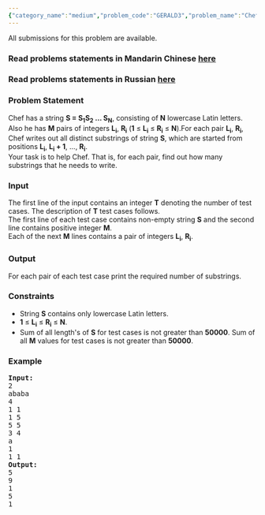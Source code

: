 ```yaml
---
{"category_name":"medium","problem_code":"GERALD3","problem_name":"Chef and Substrings","languages_supported":{"0":"ADA","1":"ASM","2":"BASH","3":"BF","4":"C","5":"C99 strict","6":"CAML","7":"CLOJ","8":"CLPS","9":"CPP 4.3.2","10":"CPP 4.9.2","11":"CPP14","12":"CS2","13":"D","14":"ERL","15":"FORT","16":"FS","17":"GO","18":"HASK","19":"ICK","20":"ICON","21":"JAVA","22":"JS","23":"LISP clisp","24":"LISP sbcl","25":"LUA","26":"NEM","27":"NICE","28":"NODEJS","29":"PAS fpc","30":"PAS gpc","31":"PERL","32":"PERL6","33":"PHP","34":"PIKE","35":"PRLG","36":"PYTH","37":"PYTH 3.4","38":"RUBY","39":"SCALA","40":"SCM guile","41":"SCM qobi","42":"ST","43":"TCL","44":"TEXT","45":"WSPC"},"max_timelimit":7,"source_sizelimit":50000,"problem_author":"gerald","problem_tester":"rustinpiece","date_added":"8-11-2013","tags":{"0":"gerald"},"editorial_url":"http://discuss.codechef.com/problems/GERALD3","time":{"view_start_date":1387737000,"submit_start_date":1387737000,"visible_start_date":1387737000,"end_date":1735669800},"layout":"problem"}
---
```

<span class="solution-visible-txt">All submissions for this problem are available.</span><h3> Read problems statements in Mandarin Chinese <a target="_blank" href="http://www.codechef.com/download/translated/COOK41/mandarin/GERALD3.pdf">here</a></h3>
<h3> Read problems statements in Russian <a target="_blank" href="http://www.codechef.com/download/translated/COOK41/russian/GERALD3.docx">here</a></h3>
<h3>Problem Statement</h3>
<p>Chef has a string <b>S = S<sub>1</sub>S<sub>2</sub> ... S<sub>N</sub></b>, consisting of <b>N</b> lowercase Latin letters. Also he has <b>M</b> pairs of integers <b>L<sub>i</sub></b>, <b>R<sub>i</sub></b> (<b>1</b> ≤ <b>L<sub>i</sub></b> ≤ <b>R<sub>i</sub></b> ≤ <b>N</b>).For each pair <b>L<sub>i</sub></b>, <b>R<sub>i</sub></b>, Chef writes out all distinct substrings of string <b>S</b>, which are started from positions <b>L<sub>i</sub></b>, <b>L<sub>i</sub> + 1</b>, ..., <b>R<sub>i</sub></b>.<br />Your task is to help Chef. That is, for each pair, find out how many substrings that he needs to write.</p>
<h3>Input</h3>
<p>The first line of the input contains an integer <b>T</b> denoting the number of test cases. The description of <b>T</b> test cases follows.<br />The first line of each test case contains non-empty string <b>S</b> and the second line contains positive integer <b>M</b>.<br />
Each of the next <b>M</b> lines contains a pair of integers <b>L<sub>i</sub></b>, <b>R<sub>i</sub></b>.
</p>
<h3>Output</h3>
<p>For each pair of each test case print the required number of substrings.</p>
<h3>Constraints</h3>
<ul>
<li>String <b>S</b> contains only lowercase Latin letters.</li>
<li><b>1</b> ≤ <b>L<sub>i</sub></b> ≤ <b>R<sub>i</sub></b> ≤ <b>N</b>.</li>
<li>Sum of all length's of <b>S</b> for test cases is not greater than <b>50000</b>. Sum of all <b>M</b> values for test cases is not greater than <b>50000</b>.</li>
</ul>
<h3>Example</h3>
<pre><b>Input:</b>
2
ababa
4
1 1
1 5
5 5
3 4
a
1
1 1
<b>Output:</b>
5
9
1
5
1
</pre>